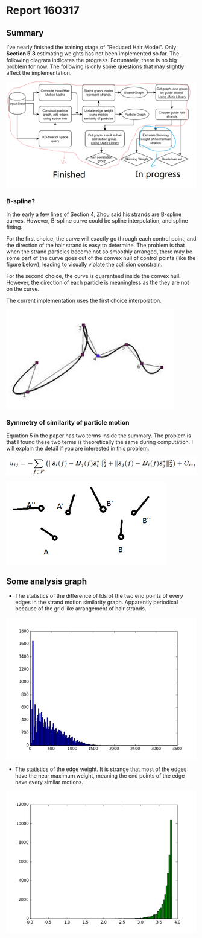 # Report 160317
## Summary

I've nearly finished the training stage of "Reduced Hair Model". Only **Section 5.3** estimating weights has not been implemented so far. The following diagram indicates the progress. Fortunately, there is no big problem for now. The following is only some questions that may slightly affect the implementation.

![flowchart](0317p1.png)

### B-spline?
In the early a few lines of Section 4, Zhou said his strands are B-spline curves. However, B-spline curve could be spline interpolation, and spline fitting.  

For the first choice, the curve will exactly go through each control point, and the direction of the hair strand is easy to determine. The problem is that when the strand particles become not so smoothly arranged, there may be some part of the curve goes out of the convex hull of control points (like the figure below), leading to visually violate the collision constrain.

For the second choice, the curve is guaranteed inside the convex hull. However, the direction of each particle is meaningless as the they are not on the curve.

The current implementation uses the first choice interpolation.

![flowchart](0317p2.png)

### Symmetry of similarity of particle motion

Equation 5 in the paper has two terms inside the summary. The problem is that I found these two terms is theoretically the same during computation. I will explain the detail if you are interested in this problem.

![eq5](0317p3.png)


![sym](0317p4.png)

## Some analysis graph

* The statistics of the difference of Ids of the two end points of every edges in the strand motion similarity graph. Apparently periodical because of the grid like arrangement of hair strands.

![diff](graph_edge_id_diff_hist.png)

* The statistics of the edge weight. It is strange that most of the edges have the near maximum weight, meaning the end points of the edge have every similar motions.

![weight](graph_edge_weight_hist.png)
